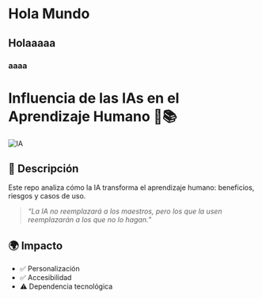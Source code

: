 
# Hola Mundo
## Holaaaaa
### aaaa

# Influencia de las IAs en el Aprendizaje Humano 🤖📚  
![IA](https://img.shields.io/badge/IA-Aprendizaje-blueviolet)  

## 📖 Descripción  
Este repo analiza cómo la IA transforma el aprendizaje humano: beneficios, riesgos y casos de uso.  
> *“La IA no reemplazará a los maestros, pero los que la usen reemplazarán a los que no lo hagan.”*  

## 🌍 Impacto  
- ✅ Personalización  
- ✅ Accesibilidad  
- ⚠️ Dependencia tecnológica  


